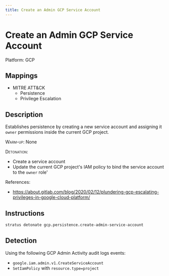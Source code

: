 ```yaml
---
title: Create an Admin GCP Service Account
---
```


# Create an Admin GCP Service Account




Platform: GCP

## Mappings

- MITRE ATT&CK
    - Persistence
  - Privilege Escalation



## Description


Establishes persistence by creating a new service account and assigning it 
<code>owner</code> permissions inside the current GCP project.

<span style="font-variant: small-caps;">Warm-up</span>: None

<span style="font-variant: small-caps;">Detonation</span>:

- Create a service account
- Update the current GCP project's IAM policy to bind the service account to the <code>owner</code> role'

References:

- https://about.gitlab.com/blog/2020/02/12/plundering-gcp-escalating-privileges-in-google-cloud-platform/


## Instructions

```bash title="Detonate with Stratus Red Team"
stratus detonate gcp.persistence.create-admin-service-account
```
## Detection


Using the following GCP Admin Activity audit logs events:

- <code>google.iam.admin.v1.CreateServiceAccount</code>
- <code>SetIamPolicy</code> with <code>resource.type=project</code>


